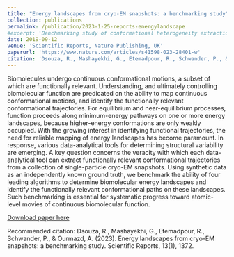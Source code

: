 ```yaml
---
title: "Energy landscapes from cryo-EM snapshots: a benchmarking study"
collection: publications
permalink: /publication/2023-1-25-reports-energylandscape
#excerpt: 'Benchmarking study of conformational heterogeneity extraction of various ML & NN-based methods'
date: 2019-09-12
venue: 'Scientific Reports, Nature Publishing, UK'
paperurl: 'https://www.nature.com/articles/s41598-023-28401-w'
citation: 'Dsouza, R., Mashayekhi, G., Etemadpour, R., Schwander, P., & Ourmazd, A. (2023). Energy landscapes from cryo-EM snapshots: a benchmarking study. Scientific reports, 13(1), 1372.'
---
```

Biomolecules undergo continuous conformational motions, a subset of which are functionally relevant. Understanding, and ultimately controlling biomolecular function are predicated on the ability to map continuous conformational motions, and identify the functionally relevant conformational trajectories. For equilibrium and near-equilibrium processes, function proceeds along minimum-energy pathways on one or more energy landscapes, because higher-energy conformations are only weakly occupied. With the growing interest in identifying functional trajectories, the need for reliable mapping of energy landscapes has become paramount. In response, various data-analytical tools for determining structural variability are emerging. A key question concerns the veracity with which each data-analytical tool can extract functionally relevant conformational trajectories from a collection of single-particle cryo-EM snapshots. Using synthetic data as an independently known ground truth, we benchmark the ability of four leading algorithms to determine biomolecular energy landscapes and identify the functionally relevant conformational paths on these landscapes. Such benchmarking is essential for systematic progress toward atomic-level movies of continuous biomolecular function.

[Download paper here](https://www.nature.com/articles/s41598-023-28401-w)

Recommended citation: Dsouza, R., Mashayekhi, G., Etemadpour, R., Schwander, P., & Ourmazd, A. (2023). Energy landscapes from cryo-EM snapshots: a benchmarking study. Scientific Reports, 13(1), 1372.
